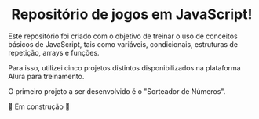 <h1 align="center"> Repositório de jogos em JavaScript! </h1>

<p>Este repositório foi criado com o objetivo de treinar o uso de conceitos básicos de JavaScript, tais como variáveis, condicionais, estruturas de repetição, arrays e funções.</p>

<p>Para isso, utilizei cinco projetos distintos disponibilizados na plataforma Alura para treinamento.</p>

<p>O primeiro projeto a ser desenvolvido é o "Sorteador de Números".</p>

🚧 Em construção 🚧
